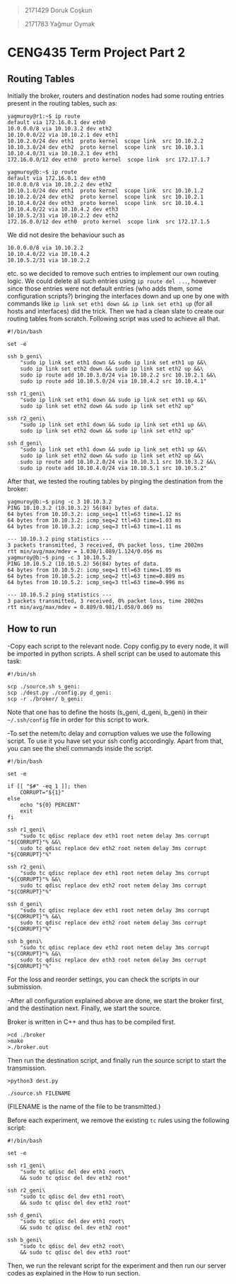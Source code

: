 > 2171429 Doruk Coşkun

> 2171783 Yağmur Oymak

# CENG435 Term Project Part 2

## Routing Tables
Initially the broker, routers and destination nodes had some routing entries present
in the routing tables, such as:

```
yagmuroy@r1:~$ ip route
default via 172.16.0.1 dev eth0
10.0.0.0/8 via 10.10.3.2 dev eth2
10.10.0.0/22 via 10.10.2.1 dev eth1
10.10.2.0/24 dev eth1  proto kernel  scope link  src 10.10.2.2
10.10.3.0/24 dev eth2  proto kernel  scope link  src 10.10.3.1
10.10.4.0/31 via 10.10.2.1 dev eth1
172.16.0.0/12 dev eth0  proto kernel  scope link  src 172.17.1.7
```

```
yagmuroy@b:~$ ip route
default via 172.16.0.1 dev eth0
10.0.0.0/8 via 10.10.2.2 dev eth2
10.10.1.0/24 dev eth1  proto kernel  scope link  src 10.10.1.2
10.10.2.0/24 dev eth2  proto kernel  scope link  src 10.10.2.1
10.10.4.0/24 dev eth3  proto kernel  scope link  src 10.10.4.1
10.10.4.0/22 via 10.10.4.2 dev eth3
10.10.5.2/31 via 10.10.2.2 dev eth2
172.16.0.0/12 dev eth0  proto kernel  scope link  src 172.17.1.5
```

We did not desire the behaviour such as
```
10.0.0.0/8 via 10.10.2.2
10.10.4.0/22 via 10.10.4.2
10.10.5.2/31 via 10.10.2.2
```
etc. so we decided to remove such entries to implement our own routing logic.
We could delete all such entries using `ip route del ...`, however since those
entries were not default entries (who adds them, some configuration scripts?)
bringing the interfaces down and up one by one with commands like
`ip link set eth1 down && ip link set eth1 up` (for all hosts and interfaces)
did the trick. Then we had a clean slate to create our routing tables from scratch.
Following script was used to achieve all that.
```
#!/bin/bash

set -e

ssh b_geni\
    "sudo ip link set eth1 down && sudo ip link set eth1 up &&\
    sudo ip link set eth2 down && sudo ip link set eth2 up &&\
    sudo ip route add 10.10.3.0/24 via 10.10.2.2 src 10.10.2.1 &&\
    sudo ip route add 10.10.5.0/24 via 10.10.4.2 src 10.10.4.1"

ssh r1_geni\
    "sudo ip link set eth1 down && sudo ip link set eth1 up &&\
    sudo ip link set eth2 down && sudo ip link set eth2 up"

ssh r2_geni\
    "sudo ip link set eth1 down && sudo ip link set eth1 up &&\
    sudo ip link set eth2 down && sudo ip link set eth2 up"

ssh d_geni\
    "sudo ip link set eth1 down && sudo ip link set eth1 up &&\
    sudo ip link set eth2 down && sudo ip link set eth2 up &&\
    sudo ip route add 10.10.2.0/24 via 10.10.3.1 src 10.10.3.2 &&\
    sudo ip route add 10.10.4.0/24 via 10.10.5.1 src 10.10.5.2"
```

After that, we tested the routing tables by pinging the destination from the broker:
```
yagmuroy@b:~$ ping -c 3 10.10.3.2
PING 10.10.3.2 (10.10.3.2) 56(84) bytes of data.
64 bytes from 10.10.3.2: icmp_seq=1 ttl=63 time=1.12 ms
64 bytes from 10.10.3.2: icmp_seq=2 ttl=63 time=1.03 ms
64 bytes from 10.10.3.2: icmp_seq=3 ttl=63 time=1.11 ms

--- 10.10.3.2 ping statistics ---
3 packets transmitted, 3 received, 0% packet loss, time 2002ms
rtt min/avg/max/mdev = 1.030/1.089/1.124/0.056 ms
yagmuroy@b:~$ ping -c 3 10.10.5.2
PING 10.10.5.2 (10.10.5.2) 56(84) bytes of data.
64 bytes from 10.10.5.2: icmp_seq=1 ttl=63 time=1.05 ms
64 bytes from 10.10.5.2: icmp_seq=2 ttl=63 time=0.889 ms
64 bytes from 10.10.5.2: icmp_seq=3 ttl=63 time=0.996 ms

--- 10.10.5.2 ping statistics ---
3 packets transmitted, 3 received, 0% packet loss, time 2002ms
rtt min/avg/max/mdev = 0.889/0.981/1.058/0.069 ms
```

## How to run

-Copy each script to the relevant node. Copy config.py to every node, it will be imported in python scripts. A shell script can be used to automate this task:
```
#!/bin/sh

scp ./source.sh s_geni:
scp ./dest.py ./config.py d_geni:
scp -r ./broker/ b_geni:
```
Note that one has to define the hosts (s\_geni, d\_geni, b\_geni) in their `~/.ssh/config` file in order for this script to work.

-To set the netem/tc delay and corruption values we use the following script. To use it you have set your ssh config accordingly. Apart from that, you can see the shell commands inside the script.

```
#!/bin/bash

set -e

if [[ "$#" -eq 1 ]]; then
    CORRUPT="${1}"
else
    echo "${0} PERCENT"
    exit
fi

ssh r1_geni\
    "sudo tc qdisc replace dev eth1 root netem delay 3ms corrupt "${CORRUPT}"% &&\
    sudo tc qdisc replace dev eth2 root netem delay 3ms corrupt "${CORRUPT}"%"

ssh r2_geni\
    "sudo tc qdisc replace dev eth1 root netem delay 3ms corrupt "${CORRUPT}"% &&\
    sudo tc qdisc replace dev eth2 root netem delay 3ms corrupt "${CORRUPT}"%"

ssh d_geni\
    "sudo tc qdisc replace dev eth1 root netem delay 3ms corrupt "${CORRUPT}"% &&\
    sudo tc qdisc replace dev eth2 root netem delay 3ms corrupt "${CORRUPT}"%"

ssh b_geni\
    "sudo tc qdisc replace dev eth2 root netem delay 3ms corrupt "${CORRUPT}"% &&\
    sudo tc qdisc replace dev eth3 root netem delay 3ms corrupt "${CORRUPT}"%"
```

For the loss and reorder settings, you can check the scripts in our submission.

-After all configuration explained above are done, we start the broker first, and the destination next.
Finally, we start the source.

Broker is written in C++ and thus has to be compiled first.

```
>cd ./broker
>make
>./broker.out
```

Then run the destination script, and finally run the source script to start the transmission.

```
>python3 dest.py
```

```
./source.sh FILENAME
```
(FILENAME is the name of the file to be transmitted.)

Before each experiment, we remove the existing `tc` rules using the following script:

```
#!/bin/bash

set -e

ssh r1_geni\
    "sudo tc qdisc del dev eth1 root\
    && sudo tc qdisc del dev eth2 root"

ssh r2_geni\
    "sudo tc qdisc del dev eth1 root\
    && sudo tc qdisc del dev eth2 root"

ssh d_geni\
    "sudo tc qdisc del dev eth1 root\
    && sudo tc qdisc del dev eth2 root"

ssh b_geni\
    "sudo tc qdisc del dev eth2 root\
    && sudo tc qdisc del dev eth3 root"
```

Then, we run the relevant script for the experiment and then run our server codes
as explained in the How to run section.
